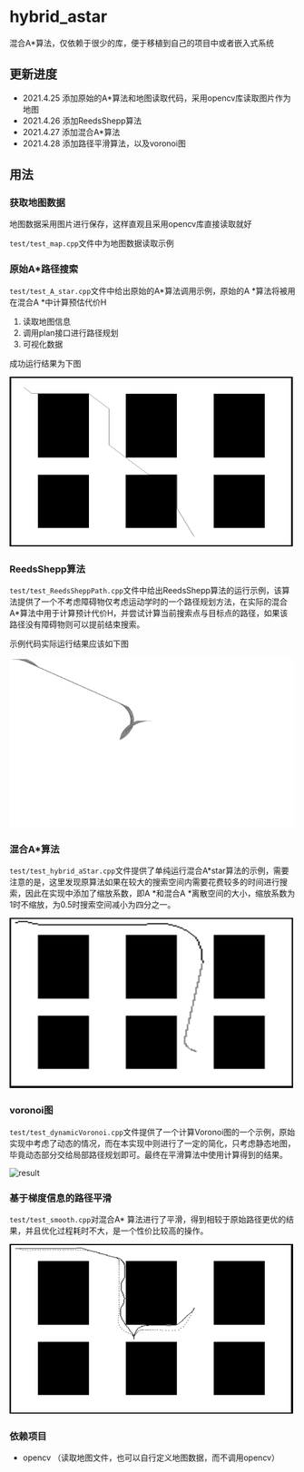 # hybrid_astar
混合A*算法，仅依赖于很少的库，便于移植到自己的项目中或者嵌入式系统

## 更新进度

* 2021.4.25 添加原始的A*算法和地图读取代码，采用opencv库读取图片作为地图
* 2021.4.26 添加ReedsShepp算法
* 2021.4.27 添加混合A*算法
* 2021.4.28 添加路径平滑算法，以及voronoi图
## 用法

### 获取地图数据
地图数据采用图片进行保存，这样直观且采用opencv库直接读取就好

`test/test_map.cpp`文件中为地图数据读取示例

### 原始A*路径搜索
`test/test_A_star.cpp`文件中给出原始的A*算法调用示例，原始的A *算法将被用在混合A *中计算预估代价H 
1. 读取地图信息
2. 调用plan接口进行路径规划
3. 可视化数据

成功运行结果为下图

<img src="pic/a_star.png" alt="a_star" width="500" height="300" align="bottom" />

### ReedsShepp算法 

`test/test_ReedsSheppPath.cpp`文件中给出ReedsShepp算法的运行示例，该算法提供了一个不考虑障碍物仅考虑运动学时的一个路径规划方法，在实际的混合A*算法中用于计算预计代价H，并尝试计算当前搜索点与目标点的路径，如果该路径没有障碍物则可以提前结束搜索。

示例代码实际运行结果应该如下图

<img src="pic/RS.png" alt="ReedsShepp" width="500" height="300" align="bottom" />


### 混合A*算法
`test/test_hybrid_aStar.cpp`文件提供了单纯运行混合A*star算法的示例，需要注意的是，这里发现原算法如果在较大的搜索空间内需要花费较多的时间进行搜索，因此在实现中添加了缩放系数，即A *和混合A *离散空间的大小，缩放系数为1时不缩放，为0.5时搜索空间减小为四分之一。

<img src="pic/hybridAStar.png" alt="hybridAStar" width="500" height="300" align="bottom" />

### voronoi图

`test/test_dynamicVoronoi.cpp`文件提供了一个计算Voronoi图的一个示例，原始实现中考虑了动态的情况，而在本实现中则进行了一定的简化，只考虑静态地图，毕竟动态部分交给局部路径规划即可。最终在平滑算法中使用计算得到的结果。

<img src="pic/result.png" alt="result" width="500" height="300" align="bottom" />

### 基于梯度信息的路径平滑
`test/test_smooth.cpp`对混合A* 算法进行了平滑，得到相较于原始路径更优的结果，并且优化过程耗时不大，是一个性价比较高的操作。

<img src="pic/smooth.png" alt="smooth" width="500" height="300" align="bottom" />

### 依赖项目

* opencv （读取地图文件，也可以自行定义地图数据，而不调用opencv）
